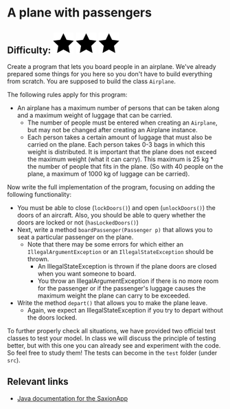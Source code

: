 # A plane with passengers
## Difficulty: ![Filled](../resources/star-filled.svg) ![Filled](../resources/star-filled.svg) ![Filled](../resources/star-filled.svg)

Create a program that lets you board people in an airplane. We've already prepared some things for you here so you don't have to build everything from scratch. You are supposed to build the class `Airplane`.

The following rules apply for this program:
* An airplane has a maximum number of persons that can be taken along and a maximum weight of luggage that can be carried.
    * The number of people must be entered when creating an `Airplane`, but may not be changed after creating an Airplane instance.
    * Each person takes a certain amount of luggage that must also be carried on the plane. Each person takes 0-3 bags in which this weight is distributed. It is important that the plane does not exceed the maximum weight (what it can carry). This maximum is 25 kg * the number of people that fits in the plane. (So with 40 people on the plane, a maximum of 1000 kg of luggage can be carried).

Now write the full implementation of the program, focusing on adding the following functionality:
* You must be able to close (`lockDoors()`) and open (`unlockDoors()`) the doors of an aircraft. Also, you should be able to query whether the doors are locked or not (`hasLockedDoors()`)
* Next, write a method `boardPassenger(Passenger p)` that allows you to seat a particular passenger on the plane.
    * Note that there may be some errors for which either an `IllegalArgumentException` or an `IllegalStateException` should be thrown.
        * An IllegalStateException is thrown if the plane doors are closed when you want someone to board.
        * You throw an IllegalArgumentException if there is no more room for the passenger or if the passenger's luggage causes the maximum weight the plane can carry to be exceeded.
* Write the method `depart()` that allows you to make the plane leave.
    * Again, we expect an IllegalStateException if you try to depart without the doors locked.

To further properly check all situations, we have provided two official test classes to test your model. In class we will discuss the principle of testing better, but with this one you can already see and experiment with the code. So feel free to study them! The tests can become in the `test` folder (under `src`).

## Relevant links
* [Java documentation for the SaxionApp](https://saxionapp.hboictlab.nl/nl/saxion/app/SaxionApp.html)

